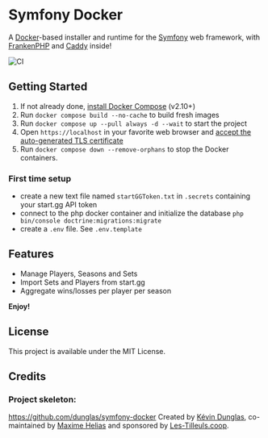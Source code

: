 # Symfony Docker

A [Docker](https://www.docker.com/)-based installer and runtime for the [Symfony](https://symfony.com) web framework,
with [FrankenPHP](https://frankenphp.dev) and [Caddy](https://caddyserver.com/) inside!

![CI](https://github.com/dunglas/symfony-docker/workflows/CI/badge.svg)

## Getting Started

1. If not already done, [install Docker Compose](https://docs.docker.com/compose/install/) (v2.10+)
2. Run `docker compose build --no-cache` to build fresh images
3. Run `docker compose up --pull always -d --wait` to start the project
4. Open `https://localhost` in your favorite web browser and [accept the auto-generated TLS certificate](https://stackoverflow.com/a/15076602/1352334)
5. Run `docker compose down --remove-orphans` to stop the Docker containers.

### First time setup

* create a new text file named `startGGToken.txt` in `.secrets` containing your start.gg API token
* connect to the php docker container and initialize the database `php bin/console doctrine:migrations:migrate`
* create a `.env` file. See `.env.template`

## Features

* Manage Players, Seasons and Sets
* Import Sets and Players from start.gg
* Aggregate wins/losses per player per season

**Enjoy!**

## License

This project is available under the MIT License.

## Credits

### Project skeleton:
https://github.com/dunglas/symfony-docker
Created by [Kévin Dunglas](https://dunglas.dev), co-maintained by [Maxime Helias](https://twitter.com/maxhelias) and sponsored by [Les-Tilleuls.coop](https://les-tilleuls.coop).

